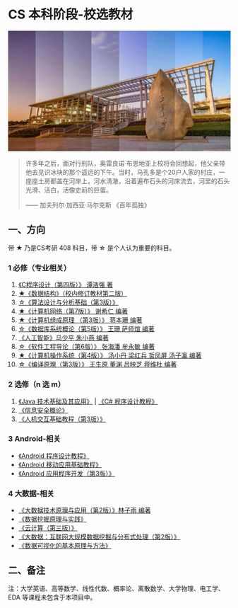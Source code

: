 # CS 本科阶段-校选教材

![](gdut.jpg)

> 许多年之后，面对行刑队，奥雷良诺·布恩地亚上校将会回想起，他父亲带他去见识冰块的那个遥远的下午。当时，马孔多是个20户人家的村庄，一座座土房都盖在河岸上，河水清澈，沿着遍布石头的河床流去，河里的石头光滑、洁白，活像史前的巨蛋。
> 
> —— 加夫列尔·加西亚·马尔克斯 《百年孤独》


## 一、方向

带 ★ 乃是CS考研 408 科目，带 ☆ 是个人认为重要的科目。

### 1 必修（专业相关）

1. [《C程序设计（第四版）》 谭浩强 著](https://github.com/gdut-yy/GitBlogs/tree/master/edu/C-CHENGXUSHEJI)
2. [★《数据结构》（校内修订教材第二版）](https://github.com/gdut-yy/GitBlogs/tree/master/edu/SHUJUJIEGOU)
3. [☆《算法设计与分析基础（第3版）》](https://github.com/gdut-yy/GitBlogs/tree/master/edu/SUANFASHEJIYUFENXIJICHU)
4. [★《计算机网络（第7版）》 谢希仁 编著](https://github.com/gdut-yy/GitBlogs/tree/master/edu/JISUANJIWANGLUO)
5. [★《计算机组成原理 （第3版）》 蒋本珊 编著](https://github.com/gdut-yy/GitBlogs/tree/master/edu/JISUANJIZUCHENGYUANLI)
6. [☆《数据库系统概论（第5版）》 王珊 萨师煊 编著](https://github.com/gdut-yy/GitBlogs/tree/master/edu/SHUJUKUXITONGGAILUN)
7. [《人工智能》马少平 朱小燕 编著](https://github.com/gdut-yy/GitBlogs/tree/master/edu/RENGONGZHINENG)
8. [☆《软件工程导论（第6版）》 张海潘 牟永敏 编著](https://github.com/gdut-yy/GitBlogs/tree/master/edu/RUANJIANGONGCHENGDAOLUN)
9. [★《计算机操作系统（第4版）》 汤小丹 梁红兵 哲凤屏 汤子瀛 编著](https://github.com/gdut-yy/GitBlogs/tree/master/edu/JISUANJICAOZUOXITONG)
10. [☆《编译原理（第3版）》 王生原 董渊 吕映芝 蒋维杜 编著](https://github.com/gdut-yy/GitBlogs/tree/master/edu/BIANYIYUANLI)

### 2 选修（n 选 m）

1. [《Java 技术基础及其应用》](https://github.com/gdut-yy/GitBlogs/tree/master/edu/Java) | [《C# 程序设计教程》](https://github.com/gdut-yy/GitBlogs/tree/master/edu/C#)
2. [《信息安全概论》](https://github.com/gdut-yy/GitBlogs/tree/master/edu/XINXIANQUANGAILUN)
3. [《人机交互基础教程（第3版）》](https://github.com/gdut-yy/GitBlogs/tree/master/edu/RENJIJIAOHU)

### 3 Android-相关
- [《Android 程序设计教程》](https://github.com/gdut-yy/GitBlogs/tree/master/edu/Android-CHENGXUSHEJIJIAOCHENG)
- [《Android 移动应用基础教程》](https://github.com/gdut-yy/GitBlogs/tree/master/edu/Android-YIDONGYINGYONGJICHUJIAOCHENG)
- [《Android 应用程序开发（第3版）》](https://github.com/gdut-yy/GitBlogs/tree/master/edu/Android-YINGYONGCHENGXUKAIFA)

### 4 大数据-相关
- [《大数据技术原理与应用（第2版）》林子雨 编著](https://github.com/gdut-yy/GitBlogs/tree/master/edu/BigData-DASHUJU)
- [《数据挖掘原理与实践》](https://github.com/gdut-yy/GitBlogs/tree/master/edu/BigData-SHUJUWAJUE)
- [《云计算（第三版）》](https://github.com/gdut-yy/GitBlogs/tree/master/edu/BigData-YUNJISUAN)
- [《大数据：互联网大规模数据挖掘与分布式处理（第2版）》](https://github.com/gdut-yy/GitBlogs/tree/master/edu/BigData-SHISHIDASHUJU)
- [《数据可视化的基本原理与方法》](https://github.com/gdut-yy/GitBlogs/tree/master/edu/BigData-SHUJUKESHIHUA)

## 二、备注
注：大学英语、高等数学、线性代数、概率论、离散数学、大学物理、电工学、EDA 等课程未包含于本项目中。
